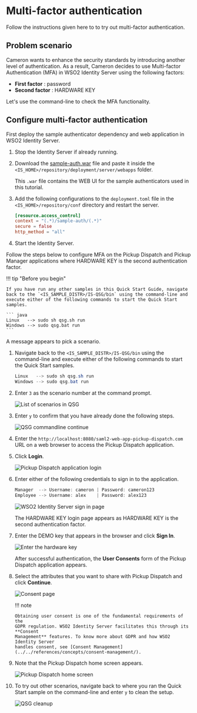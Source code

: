 # Multi-factor authentication

Follow the instructions given here to to try out multi-factor authentication.

## Problem scenario

Cameron wants to enhance the security standards by introducing another level of authentication. As a result, Cameron decides to use Multi-factor Authentication (MFA) in WSO2 Identity Server using the following factors:
    
- **First factor** : password
- **Second factor** : HARDWARE KEY

Let's use the command-line to check the MFA functionality.

## Configure multi-factor authentication

First deploy the sample authenticator dependency and web application in
    WSO2 Identity Server.

1.  Stop the Identity Server if already running.
2.  Download the [sample-auth.war](https://github.com/wso2/samples-is/releases/download/v4.3.0/sample-auth.war) file 
and paste it inside the `<IS_HOME>/repository/deployment/server/webapps` folder.  

    This `.war` file contains the WEB UI for the sample authenticators used in this tutorial.

3.  Add the following configurations to the `deployment.toml` file in the `<IS_HOME>/repository/conf` directory and restart the server.

       ```toml
       [resource.access_control]
       context = "(.*)/sample-auth/(.*)"
       secure = false
       http_method = "all" 
       ```
       
4.  Start the Identity Server.

Follow the steps below to configure MFA on the Pickup Dispatch and
Pickup Manager applications where HARDWARE KEY is the second authentication
factor.

!!! tip "Before you begin"
    
    If you have run any other samples in this Quick Start Guide, navigate
    back to the `<IS_SAMPLE_DISTR>/IS-QSG/bin` using the command-line and
    execute either of the following commands to start the Quick Start
    samples.
    
    ``` java
    Linux   --> sudo sh qsg.sh run
    Windows --> sudo qsg.bat run
    ```

A message appears to pick a scenario.

1.  Navigate back to the `<IS_SAMPLE_DISTR>/IS-QSG/bin` using the command-line and
    execute either of the following commands to start the Quick Start
    samples.
    
    ``` java
    Linux   --> sudo sh qsg.sh run
    Windows --> sudo qsg.bat run
    ``` 

1.  Enter `3` as the scenario number at the command prompt.
  
    ![List of scenarios in QSG](../../assets/img/get-started/qsg-configure-sso.png)
    
2.  Enter `y` to confirm that you have already done the following steps.

    ![QSG commandline continue](../../assets/img/get-started/qsg-configure-setup.png)
    
5.  Enter the `http://localhost:8080/saml2-web-app-pickup-dispatch.com` URL on a web browser to access the Pickup Dispatch application.

6.  Click **Login**.
  
    ![Pickup Dispatch application login](../../assets/img/get-started/qsg-sso-dispatch-login.png)
    
7.  Enter either of the following credentials to sign in to the
    application.

    ``` java
    Manager  --> Username: cameron | Password: cameron123
    Employee --> Username: alex    | Password: alex123 
    ```

    ![WSO2 Identity Server sign in page](../../assets/img/get-started/qsg-sso-login-credentials.png)

    The HARDWARE KEY login page appears as HARDWARE KEY is the second
    authentication factor.

8.  Enter the DEMO key that appears in the browser and click **Sign In**.

    ![Enter the hardware key](../../assets/img/get-started/hardware-key.png)

    After successful authentication, the **User Consents** form of the Pickup
    Dispatch application appears.

9.  Select the attributes that you want to share with Pickup Dispatch and click
    **Continue**.

    ![Consent page](../../assets/img/get-started/qsg-sso-consent.png)      

    !!! note
    
        Obtaining user consent is one of the fundamental requirements of the
        GDPR regulation. WSO2 Identity Server facilitates this through its **Consent
        Management** features. To know more about GDPR and how WSO2 Identity Server
        handles consent, see [Consent Management](../../references/concepts/consent-management/).

10. Note that the Pickup Dispatch home screen appears.

    ![Pickup Dispatch home screen](../../assets/img/get-started/qsg-sso-dispatch-home.png)

11. To try out other scenarios, navigate back to where you ran the Quick
    Start sample on the command-line and enter `y` to clean the setup.
    
    ![QSG cleanup](../../assets/img/get-started/qsg-sso-cleanup.png)
